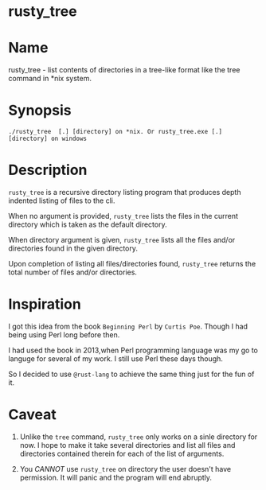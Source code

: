 # rusty_tree

# Name 

rusty_tree - list contents of directories in a tree-like format like the tree command in *nix system.

# Synopsis

```./rusty_tree  [.] [directory] on *nix. Or rusty_tree.exe [.] [directory] on windows``` 

# Description

`rusty_tree` is a recursive directory listing program that produces depth indented listing of files to the cli.  

When no argument is provided, `rusty_tree` lists the files in the current directory which is taken as the default directory.

When directory argument is given, `rusty_tree` lists all the files and/or directories found in the given directory.  

Upon completion of listing all files/directories found, `rusty_tree` returns the total number of files and/or directories.


# Inspiration

I got this idea from the book `Beginning Perl` by `Curtis Poe`. Though I had being using Perl long before then. 

I had used the book in 2013,when Perl programming language was my go to languge for several of my work. I still use Perl these days though. 

So I decided to use `@rust-lang` to achieve the same thing just for the fun of it.

# Caveat

1. Unlike the `tree` command, `rusty_tree` only works on a sinle directory for now. I hope to make it take several directories and 
list all files and directories contained therein for each of the list of arguments.

2. You *_CANNOT_* use `rusty_tree` on directory the user doesn't have permission. It will panic and the program will end abruptly. 
